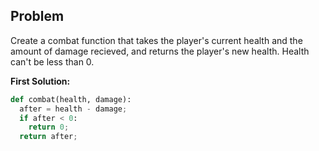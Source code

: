 ## Problem

Create a combat function that takes the player's current health and the amount of damage recieved, and returns the player's new health. Health can't be less than 0.

**First Solution:**
```python
def combat(health, damage):
  after = health - damage;
  if after < 0:
    return 0;
  return after;
```    
